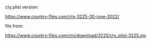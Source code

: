 cty.plist version:  

https://www.country-files.com/cty-3225-30-june-2022/  

file from:  

https://www.country-files.com/cty/download/3225/cty_plist-3225.zip